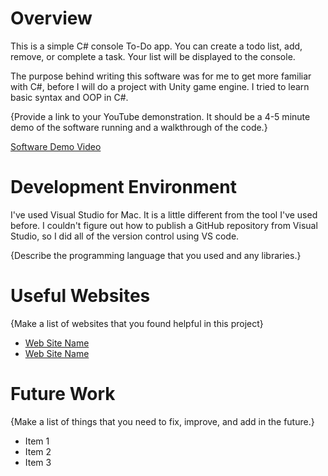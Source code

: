 # Overview

This is a simple C# console To-Do app. You can create a todo list, add, remove, or complete a task. Your list will be displayed to the console. 

The purpose behind writing this software was for me to get more familiar with C#, before I will do a project with Unity game engine. I tried to learn basic syntax and OOP in C#. 

{Provide a link to your YouTube demonstration.  It should be a 4-5 minute demo of the software running and a walkthrough of the code.}

[Software Demo Video](http://youtube.link.goes.here)

# Development Environment

I've used Visual Studio for Mac. It is a little different from the tool I've used before. I couldn't figure out how to publish a GitHub repository from Visual Studio, so I did all of the version control using VS code. 

{Describe the programming language that you used and any libraries.}

# Useful Websites

{Make a list of websites that you found helpful in this project}
* [Web Site Name](http://url.link.goes.here)
* [Web Site Name](http://url.link.goes.here)

# Future Work

{Make a list of things that you need to fix, improve, and add in the future.}
* Item 1
* Item 2
* Item 3

